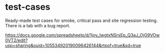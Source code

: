 # test-cases

Ready-made test cases for smoke, critical pass and site regression testing.
There is a tab with a bug report.

https://docs.google.com/spreadsheets/d/1joy_IwgtxNSrsEp_Q3aJ_OjG9VOw0VT2/edit?usp=sharing&ouid=105534920190096426144&rtpof=true&sd=true
